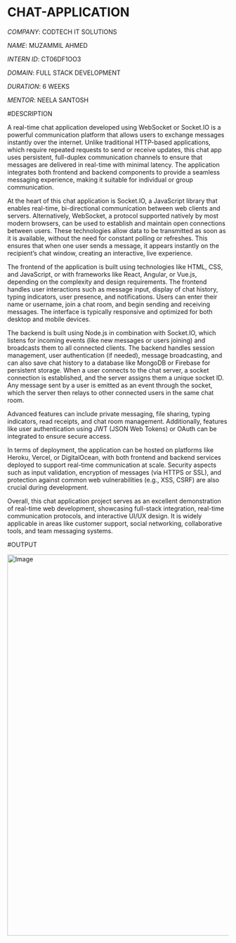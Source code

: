 # CHAT-APPLICATION
*COMPANY*: CODTECH IT SOLUTIONS

*NAME*: MUZAMMIL AHMED

*INTERN ID*: CT06DF1OO3

*DOMAIN*: FULL STACK DEVELOPMENT

*DURATION*: 6 WEEKS

*MENTOR*: NEELA SANTOSH

#DESCRIPTION

A real-time chat application developed using WebSocket or Socket.IO is a powerful communication platform that allows users to exchange messages instantly over the internet. Unlike traditional HTTP-based applications, which require repeated requests to send or receive updates, this chat app uses persistent, full-duplex communication channels to ensure that messages are delivered in real-time with minimal latency. The application integrates both frontend and backend components to provide a seamless messaging experience, making it suitable for individual or group communication.

At the heart of this chat application is Socket.IO, a JavaScript library that enables real-time, bi-directional communication between web clients and servers. Alternatively, WebSocket, a protocol supported natively by most modern browsers, can be used to establish and maintain open connections between users. These technologies allow data to be transmitted as soon as it is available, without the need for constant polling or refreshes. This ensures that when one user sends a message, it appears instantly on the recipient’s chat window, creating an interactive, live experience.

The frontend of the application is built using technologies like HTML, CSS, and JavaScript, or with frameworks like React, Angular, or Vue.js, depending on the complexity and design requirements. The frontend handles user interactions such as message input, display of chat history, typing indicators, user presence, and notifications. Users can enter their name or username, join a chat room, and begin sending and receiving messages. The interface is typically responsive and optimized for both desktop and mobile devices.

The backend is built using Node.js in combination with Socket.IO, which listens for incoming events (like new messages or users joining) and broadcasts them to all connected clients. The backend handles session management, user authentication (if needed), message broadcasting, and can also save chat history to a database like MongoDB or Firebase for persistent storage. When a user connects to the chat server, a socket connection is established, and the server assigns them a unique socket ID. Any message sent by a user is emitted as an event through the socket, which the server then relays to other connected users in the same chat room.

Advanced features can include private messaging, file sharing, typing indicators, read receipts, and chat room management. Additionally, features like user authentication using JWT (JSON Web Tokens) or OAuth can be integrated to ensure secure access.

In terms of deployment, the application can be hosted on platforms like Heroku, Vercel, or DigitalOcean, with both frontend and backend services deployed to support real-time communication at scale. Security aspects such as input validation, encryption of messages (via HTTPS or SSL), and protection against common web vulnerabilities (e.g., XSS, CSRF) are also crucial during development.

Overall, this chat application project serves as an excellent demonstration of real-time web development, showcasing full-stack integration, real-time communication protocols, and interactive UI/UX design. It is widely applicable in areas like customer support, social networking, collaborative tools, and team messaging systems.


#OUTPUT

<img width="1898" height="866" alt="Image" src="https://github.com/user-attachments/assets/efa44df3-fcf1-44d9-bc94-4c84e4068a25" />
